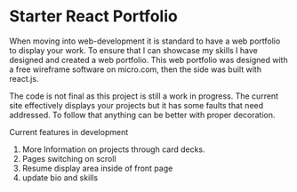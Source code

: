 # Starter React Portfolio

When moving into web-development it is standard to have a web portfolio to display your work. To ensure that I can showcase my skills I have designed and created a web portfolio. This web portfolio was designed with a free wireframe software on micro.com, then the side was built with react.js. 

The code is not final as this project is still a work in progress. The current site effectively displays your projects but it has some faults that need addressed. To follow that anything can be better with proper decoration. 

Current features in development 
1. More Information on projects through card decks.
2. Pages switching on scroll
3. Resume display area inside of front page
4. update bio and skills
